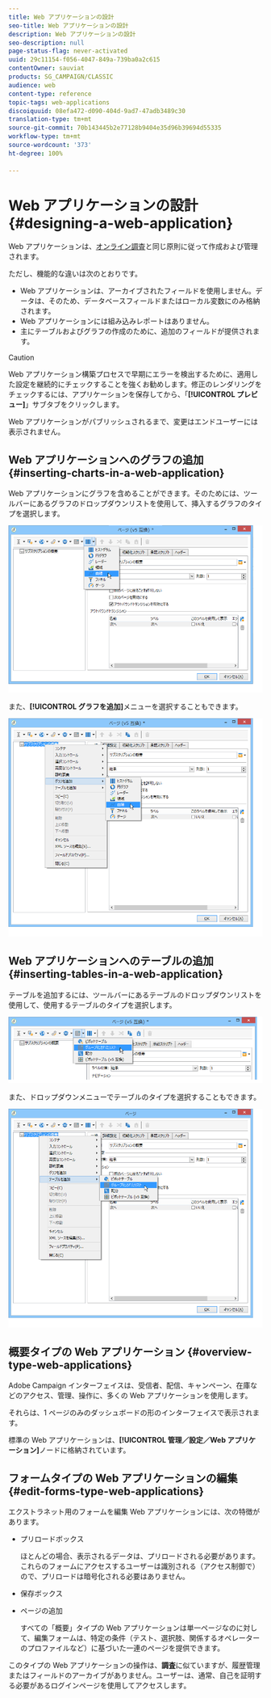 ```yaml
---
title: Web アプリケーションの設計
seo-title: Web アプリケーションの設計
description: Web アプリケーションの設計
seo-description: null
page-status-flag: never-activated
uuid: 29c11154-f056-4047-849a-739ba0a2c615
contentOwner: sauviat
products: SG_CAMPAIGN/CLASSIC
audience: web
content-type: reference
topic-tags: web-applications
discoiquuid: 08efa472-d090-404d-9ad7-47adb3489c30
translation-type: tm+mt
source-git-commit: 70b143445b2e77128b9404e35d96b39694d55335
workflow-type: tm+mt
source-wordcount: '373'
ht-degree: 100%

---
```



# Web アプリケーションの設計{#designing-a-web-application}

Web アプリケーションは、[オンライン調査](../../web/using/about-surveys.md)と同じ原則に従って作成および管理されます。

ただし、機能的な違いは次のとおりです。

* Web アプリケーションは、アーカイブされたフィールドを使用しません。データは、そのため、データベースフィールドまたはローカル変数にのみ格納されます。
* Web アプリケーションには組み込みレポートはありません。
* 主にテーブルおよびグラフの作成のために、追加のフィールドが提供されます。

>[!CAUTION]
>
>Web アプリケーション構築プロセスで早期にエラーを検出するために、適用した設定を継続的にチェックすることを強くお勧めします。修正のレンダリングをチェックするには、アプリケーションを保存してから、「**[!UICONTROL プレビュー]**」サブタブをクリックします。
>
>Web アプリケーションがパブリッシュされるまで、変更はエンドユーザーには表示されません。

## Web アプリケーションへのグラフの追加 {#inserting-charts-in-a-web-application}

Web アプリケーションにグラフを含めることができます。そのためには、ツールバーにあるグラフのドロップダウンリストを使用して、挿入するグラフのタイプを選択します。

![](assets/s_ncs_admin_webapps_bar_graph.png)

また、**[!UICONTROL グラフを追加]**&#x200B;メニューを選択することもできます。

![](assets/s_ncs_admin_webapps_graph.png)

## Web アプリケーションへのテーブルの追加 {#inserting-tables-in-a-web-application}

テーブルを追加するには、ツールバーにあるテーブルのドロップダウンリストを使用して、使用するテーブルのタイプを選択します。

![](assets/s_ncs_admin_webapps_bar_table.png)

また、ドロップダウンメニューでテーブルのタイプを選択することもできます。

![](assets/s_ncs_admin_webapps_table.png)

## 概要タイプの Web アプリケーション {#overview-type-web-applications}

Adobe Campaign インターフェイスは、受信者、配信、キャンペーン、在庫などのアクセス、管理、操作に、多くの Web アプリケーションを使用します。

それらは、1 ページのみのダッシュボードの形のインターフェイスで表示されます。

標準の Web アプリケーションは、**[!UICONTROL 管理／設定／Web アプリケーション]**&#x200B;ノードに格納されています。

## フォームタイプの Web アプリケーションの編集 {#edit-forms-type-web-applications}

エクストラネット用のフォームを編集 Web アプリケーションには、次の特徴があります。

* プリロードボックス

   ほとんどの場合、表示されるデータは、プリロードされる必要があります。これらのフォームにアクセスするユーザーは識別される（アクセス制御で）ので、プリロードは暗号化される必要はありません。

* 保存ボックス
* ページの追加

   すべての「概要」タイプの Web アプリケーションは単一ページなのに対して、編集フォームは、特定の条件（テスト、選択肢、関係するオペレーターのプロファイルなど）に基づいた一連のページを提供できます。

このタイプの Web アプリケーションの操作は、**調査**&#x200B;に似ていますが、履歴管理またはフィールドのアーカイブがありません。ユーザーは、通常、自己を証明する必要があるログインページを使用してアクセスします。
